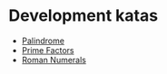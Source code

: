 # Development katas

- [Palindrome](palindrome/README.md)
- [Prime Factors](prime-factors/README.md)
- [Roman Numerals](roman-numerals/README.md)

